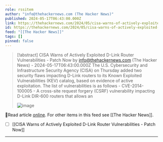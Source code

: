 ```yaml
---
role: rssitem
author: "info@thehackernews.com (The Hacker News)"
published: 2024-05-17T06:43:00.000Z
link: https://thehackernews.com/2024/05/cisa-warns-of-actively-exploited-d-link.html
id: https://thehackernews.com/2024/05/cisa-warns-of-actively-exploited-d-link.html
feed: "[[The Hacker News]]"
tags: []
pinned: false
---
```

> [!abstract] CISA Warns of Actively Exploited D-Link Router Vulnerabilities - Patch Now by info@thehackernews.com (The Hacker News) - 2024-05-17T06:43:00.000Z
> The U.S. Cybersecurity and Infrastructure Security Agency (CISA) on Thursday added two security flaws impacting D-Link routers to its Known Exploited Vulnerabilities (KEV) catalog, based on evidence of active exploitation. The list of vulnerabilities is as follows - CVE-2014-100005 - A cross-site request forgery (CSRF) vulnerability impacting D-Link DIR-600 routers that allows an
>
> ![image](https://blogger.googleusercontent.com/img/b/R29vZ2xl/AVvXsEjif0vHPiJpWqSsxYf6_ZftcHyQWnudXK5c0G1j4lk-mM1WJs-TZHhgitfonc7VJBNvCrZMtrAmL0ms_XPCe8LYGpB5CxrIn8xijJTtD98T5hDh7xTWBl5DkzbNmrY8Z2XwrVFa29h2SYwv2Ambz4DKI3fhCFPn3vzfFFcdHUR1NeJUzJfocCIac_SOBlZo/s1600/dlink.png)

🔗Read article [online](https://thehackernews.com/2024/05/cisa-warns-of-actively-exploited-d-link.html). For other items in this feed see [[The Hacker News]].

- [ ] [[CISA Warns of Actively Exploited D-Link Router Vulnerabilities - Patch Now]]
- - -
